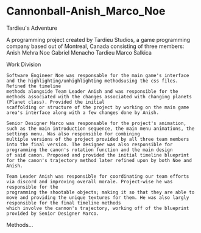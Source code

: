 # Cannonball-Anish_Marco_Noe

Tardieu's Adventure

A programming project created by Tardieu Studios, a game programming company based out of Montreal, Canada consisting of three members: 
    Anish Mehra
    Noe Gabriel Menacho Tardieu
    Marco Salkica


  Work Division

    Software Engineer Noe was responsable for the main game's interface and the highlighting/unhighlighting methodsusing the css files. Refined the timeline
    methods alongside Team Leader Anish and was responsible for the methods associated with the changes associated with changing planets (Planet class). Provided the initial
    scaffolding or structure of the project by working on the main game area's interface along with a few changes done by Anish. 
  
    Senior Designer Marco was responsable for the project's animation, such as the main introduction sequence, the main menu animations, the settings menu. Was also responsible for combining
    multiple versions of the project provided by all three team members into the final version. The designer was also responsible for programming the canon's rotation function and the main design
    of said canon. Proposed and provided the initial timeline blueprint for the canon's trajectory method later refined upon by both Noe and Anish.

    Team Leader Anish was responsible for coordinating our team efforts via discord and improving overall morale. Project-wise he was responsible for the 
    programming the shootable objects; making it so that they are able to move and providing the unique textures for them. He was also largly responsible for the final timeline methods
    which involve the cannon's trajectory, working off of the blueprint provided by Senior Designer Marco. 
 
Methods...
